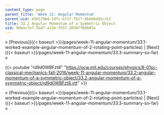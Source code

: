 ```yaml
---
content_type: page
parent_title: 'Week 11: Angular Momentum'
parent_uid: d36579bd-7dfc-b71f-7617-8b4b8d45c312
title: 33.2 Angular Momentum of a Symmetric Object
uid: 9deac7e7-5b47-a11b-f557-26507f60685a
---
```


« [Previous]({{< baseurl >}}/pages/week-11-angular-momentum/33.1-worked-example-angular-momentum-of-2-rotating-point-particles) | [Next]({{< baseurl >}}/pages/week-11-angular-momentum/33.3-summary-so-far) »

{{< youtube "rd9d0WBFzt8" "https://ocw.mit.edu/courses/physics/8-01sc-classical-mechanics-fall-2016/week-11-angular-momentum/33.2-angular-momentum-of-a-symmetric-object/33.2-angular-momentum-of-a-symmetric-object/rd9d0WBFzt8.vtt" >}}

« [Previous]({{< baseurl >}}/pages/week-11-angular-momentum/33.1-worked-example-angular-momentum-of-2-rotating-point-particles) | [Next]({{< baseurl >}}/pages/week-11-angular-momentum/33.3-summary-so-far) »